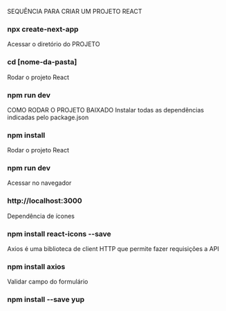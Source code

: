 SEQUÊNCIA PARA CRIAR UM PROJETO REACT
### npx create-next-app

Acessar o diretório do PROJETO
### cd [nome-da-pasta]

Rodar o projeto React
### npm run dev

COMO RODAR O PROJETO BAIXADO
Instalar todas as dependências indicadas pelo package.json
### npm install

Rodar o projeto React
### npm run dev

Acessar no navegador
### http://localhost:3000

Dependência de ícones
### npm install react-icons --save

Axios é uma biblioteca de client HTTP que permite fazer requisições a API
### npm install axios

Validar campo do formulário
### npm install --save yup